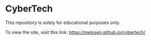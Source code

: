 # CyberTech

This repository is solely for educational purposes only.

To view the site, visit this link: https://meioseii.github.io/cybertech/
